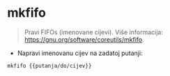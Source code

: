 # mkfifo

> Pravi FIFOs (imenovane cijevi).
> Više informacija: <https://gnu.org/software/coreutils/mkfifo>.

- Napravi imenovanu cijev na zadatoj putanji:

`mkfifo {{putanja/do/cijev}}`
